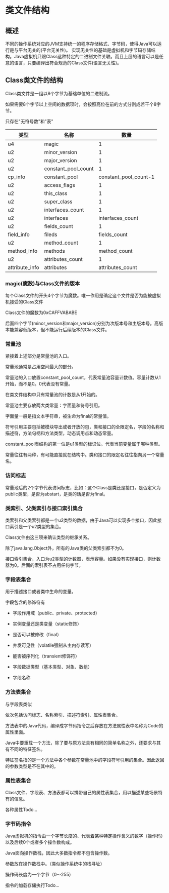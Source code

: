 # 类文件结构

## 概述

不同的操作系统对应的JVM支持统一的程序存储格式、字节码，使得Java可以运行是与平台无关的(平台无关性)。
实现无关性的基础是虚拟机和字节码存储结构。Java虚拟机只跟Class这种特定的二进制文件关联。而且上层的语言可以是任意的语言，只要编译出符合规范的Class文件(语言无关性)。

## Class类文件的结构

Class类文件是一组以8个字节为基础单位的二进制流。

如果需要8个字节以上空间的数据项时，会按照高位在前的方式分割成若干个8字节。

只存在"无符号数"和"表"

| 类型           | 名称                | 数量                  |
| -------------- | ------------------- | --------------------- |
| u4             | magic               | 1                     |
| u2             | minor_version       | 1                     |
| u2             | major_version       | 1                     |
| u2             | constant_pool_count | 1                     |
| cp_info        | constant_pool       | constant_pool_count-1 |
| u2             | access_flags        | 1                     |
| u2             | this_class          | 1                     |
| u2             | super_class         | 1                     |
| u2             | interfaces_count    | 1                     |
| u2             | interfaces          | interfaces_count      |
| u2             | fields_count        | 1                     |
| field_info     | fileds              | fields_count          |
| u2             | method_count        | 1                     |
| method_info    | methods             | method_count          |
| u2             | attributes_count    | 1                     |
| attribute_info | attributes          | attributes_count      |

### magic(魔数)与Class文件的版本

每个Class文件的开头4个字节为魔数。唯一作用是确定这个文件是否为能被虚拟机接受的Class文件

Class文件的魔数为0xCAFFVABABE

后面四个字节(minor_version和major_version)分别为次版本号和主版本号。高版本能兼容低版本，但不能运行后续版本的Class文件。

### 常量池

紧接着上述部分是常量池的入口。

常量池通常是占用空间最大的部分。

常量池的入口放置constant_pool_count，代表常量池容量计数值。容量计数从1开始，而不是0。0代表没有常量。

在类文件结构中只有常量池的计数是从1开始的。

常量池主要存放两大类常量：字面量和符号引用。

字面量一般是指文本字符串，被生命为final的常量值。

符号引用主要包括被模块导出或者开放的包，类和接口的全限定名，字段的名称和描述符，方法句柄和方法类型，动态调用点和动态常量。

constant_pool表结构的第一位是u1类型的标识位。代表当前变量属于哪种类型。

常量往往有两种，有可能直接就在结构中。类和接口的限定名往往指向另一个常量名。

### 访问标志

常量池后的2个字节代表访问标志，比如：这个Class是类还是接口，是否定义为public类型，是否为abstart，是类的话是否为final。

### 类索引、父类索引与接口索引集合

类索引和父类索引都是一个u2类型的数据，由于Java可以实现多个接口，因此接口索引是一个u2类型的集合。

Class文件由这三项来确认类型的继承关系。

除了java.lang.Object外，所有的Java类的父类索引都不为0。

接口索引集合，入口为u2类型的计数器，表示容量。如果没有实现接口，则计数器为0。后面的索引表不占用任何字节。

### 字段表集合

用于描述接口或者类中生命的变量。

字段包含的修饰符有

+ 字段作用域（public、private、protected）
+ 实例变量还是类变量（static修饰）

+ 是否可以被修改（final）

+ 并发可见性（volatile强制从主内存读写）
+ 能否被序列化（transient修饰符）
+ 字段数据类型（基本类型、对象、数组）
+ 字段名称

### 方法表集合

与字段表类似

依次包括访问标志、名称索引、描述符索引、属性表集合。

方法表中的Java代码，编译成字节码指令之后存放在方法属性表中名称为Code的属性里面。

Java中要重载一个方法，除了要与原方法具有相同的简单名称之外，还要求与其有不同的特征签名。

特征签名指的是一个方法中各个参数在常量池中的字段符号引用的集合。因此返回的参数类型是不在其中的。

### 属性表集合

Class文件、字段表、方法表都可以携带自己的属性表集合，用以描述某些场景特有的信息。

各种属性Todo...

### 字节码指令

Java虚拟机的指令由一个字节长度的、代表着某种特定操作含义的数字（操作码）以及后续0个或者多个操作数构成。

Java面向操作数栈，因此大多数指令都不包含操作数。

参数放在操作数栈中。（类似操作系统中的栈寻址）

操作码长度为一个字节（0～255）

指令的加载存储执行Todo...

